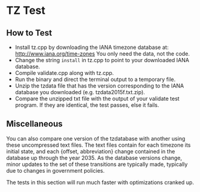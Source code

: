 # TZ Test

## How to Test

* Install tz.cpp by downloading the IANA timezone database at: http://www.iana.org/time-zones You only need the data, not the code.
* Change the string `install` in tz.cpp to point to your downloaded IANA database.
* Compile validate.cpp along with tz.cpp.
* Run the binary and direct the terminal output to a temporary file.
* Unzip the tzdata file that has the version corresponding to the IANA database you downloaded (e.g. tzdata2015f.txt.zip).
* Compare the unzipped txt file with the output of your validate test program. If they are identical, the test passes, else it fails.

## Miscellaneous

You can also compare one version of the tzdatabase with another using
these uncompressed text files.  The text files contain for each
timezone its initial state, and each {offset, abbreviation} change
contained in the database up through the year 2035.  As the database
versions change, minor updates to the set of these transitions are
typically made, typically due to changes in government policies.

The tests in this section will run much faster with optimizations
cranked up.

